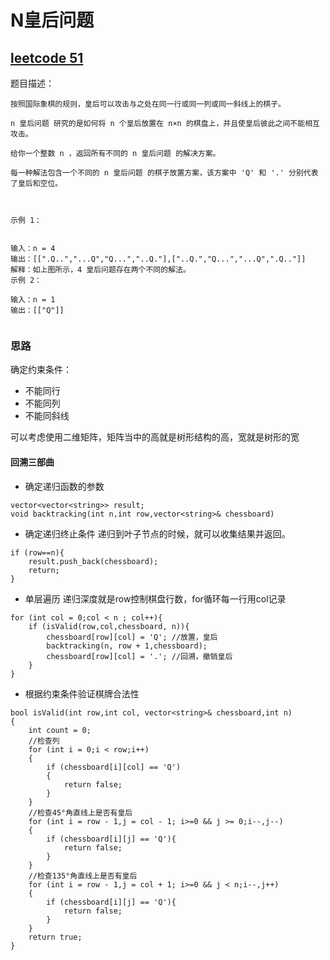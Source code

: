 # N皇后问题

## [leetcode 51](https://leetcode.cn/problems/n-queens/)

题目描述：

```
按照国际象棋的规则，皇后可以攻击与之处在同一行或同一列或同一斜线上的棋子。

n 皇后问题 研究的是如何将 n 个皇后放置在 n×n 的棋盘上，并且使皇后彼此之间不能相互攻击。

给你一个整数 n ，返回所有不同的 n 皇后问题 的解决方案。

每一种解法包含一个不同的 n 皇后问题 的棋子放置方案，该方案中 'Q' 和 '.' 分别代表了皇后和空位。

 

示例 1：


输入：n = 4
输出：[[".Q..","...Q","Q...","..Q."],["..Q.","Q...","...Q",".Q.."]]
解释：如上图所示，4 皇后问题存在两个不同的解法。
示例 2：

输入：n = 1
输出：[["Q"]]


```

### 思路
确定约束条件：

* 不能同行
* 不能同列
* 不能同斜线

可以考虑使用二维矩阵，矩阵当中的高就是树形结构的高，宽就是树形的宽

#### 回溯三部曲

* 确定递归函数的参数
```
vector<vector<string>> result;
void backtracking(int n,int row,vector<string>& chessboard)
```

* 确定递归终止条件
递归到叶子节点的时候，就可以收集结果并返回。

```
if (row==n){
    result.push_back(chessboard);
    return;
}
```


* 单层遍历
递归深度就是row控制棋盘行数，for循环每一行用col记录

```
for (int col = 0;col < n ; col++){
    if (isValid(row,col,chessboard, n)){
        chessboard[row][col] = 'Q'; //放置，皇后
        backtracking(n, row + 1,chessboard);
        chessboard[row][col] = '.'; //回溯，撤销皇后
    }
}
```

* 根据约束条件验证棋牌合法性

```
bool isValid(int row,int col, vector<string>& chessboard,int n)
{
    int count = 0;
    //检查列
    for (int i = 0;i < row;i++)
    {
        if (chessboard[i][col] == 'Q')
        {
            return false;
        }
    }
    //检查45°角直线上是否有皇后
    for (int i = row - 1,j = col - 1; i>=0 && j >= 0;i--,j--)
    {
        if (chessboard[i][j] == 'Q'){
            return false;
        }
    }
    //检查135°角直线上是否有皇后
    for (int i = row - 1,j = col + 1; i>=0 && j < n;i--,j++)
    {
        if (chessboard[i][j] == 'Q'){
            return false;
        }
    }
    return true;
}
```